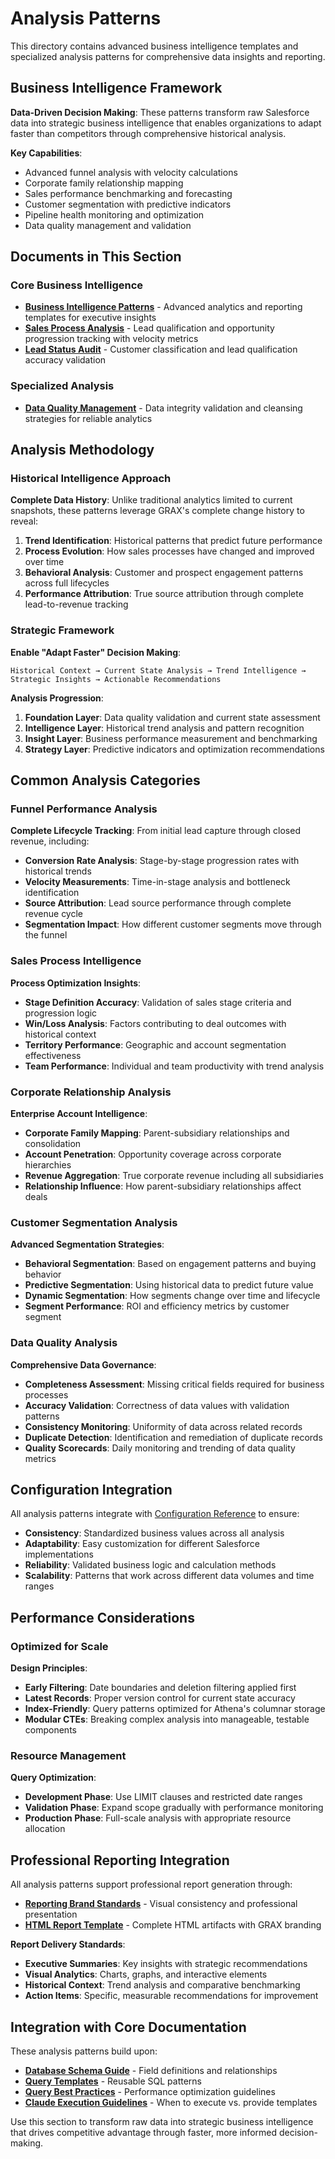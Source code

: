 # Analysis Patterns

This directory contains advanced business intelligence templates and specialized analysis patterns for comprehensive data insights and reporting.

## Business Intelligence Framework

**Data-Driven Decision Making**: These patterns transform raw Salesforce data into strategic business intelligence that enables organizations to adapt faster than competitors through comprehensive historical analysis.

**Key Capabilities**:
- Advanced funnel analysis with velocity calculations
- Corporate family relationship mapping
- Sales performance benchmarking and forecasting
- Customer segmentation with predictive indicators
- Pipeline health monitoring and optimization
- Data quality management and validation

## Documents in This Section

### Core Business Intelligence

- **[Business Intelligence Patterns](business-intelligence-patterns.md)** - Advanced analytics and reporting templates for executive insights
- **[Sales Process Analysis](sales-process-analysis.md)** - Lead qualification and opportunity progression tracking with velocity metrics
- **[Lead Status Audit](lead-status-audit.md)** - Customer classification and lead qualification accuracy validation

### Specialized Analysis

- **[Data Quality Management](data-quality-management.md)** - Data integrity validation and cleansing strategies for reliable analytics

## Analysis Methodology

### Historical Intelligence Approach

**Complete Data History**: Unlike traditional analytics limited to current snapshots, these patterns leverage GRAX's complete change history to reveal:

1. **Trend Identification**: Historical patterns that predict future performance
1. **Process Evolution**: How sales processes have changed and improved over time
1. **Behavioral Analysis**: Customer and prospect engagement patterns across full lifecycles
1. **Performance Attribution**: True source attribution through complete lead-to-revenue tracking

### Strategic Framework

**Enable "Adapt Faster" Decision Making**:

```text
Historical Context → Current State Analysis → Trend Intelligence → Strategic Insights → Actionable Recommendations
```

**Analysis Progression**:

1. **Foundation Layer**: Data quality validation and current state assessment
1. **Intelligence Layer**: Historical trend analysis and pattern recognition
1. **Insight Layer**: Business performance measurement and benchmarking
1. **Strategy Layer**: Predictive indicators and optimization recommendations

## Common Analysis Categories

### Funnel Performance Analysis

**Complete Lifecycle Tracking**: From initial lead capture through closed revenue, including:

- **Conversion Rate Analysis**: Stage-by-stage progression rates with historical trends
- **Velocity Measurements**: Time-in-stage analysis and bottleneck identification
- **Source Attribution**: Lead source performance through complete revenue cycle
- **Segmentation Impact**: How different customer segments move through the funnel

### Sales Process Intelligence

**Process Optimization Insights**:

- **Stage Definition Accuracy**: Validation of sales stage criteria and progression logic
- **Win/Loss Analysis**: Factors contributing to deal outcomes with historical context
- **Territory Performance**: Geographic and account segmentation effectiveness
- **Team Performance**: Individual and team productivity with trend analysis

### Corporate Relationship Analysis

**Enterprise Account Intelligence**:

- **Corporate Family Mapping**: Parent-subsidiary relationships and consolidation
- **Account Penetration**: Opportunity coverage across corporate hierarchies
- **Revenue Aggregation**: True corporate revenue including all subsidiaries
- **Relationship Influence**: How parent-subsidiary relationships affect deals

### Customer Segmentation Analysis

**Advanced Segmentation Strategies**:

- **Behavioral Segmentation**: Based on engagement patterns and buying behavior
- **Predictive Segmentation**: Using historical data to predict future value
- **Dynamic Segmentation**: How segments change over time and lifecycle
- **Segment Performance**: ROI and efficiency metrics by customer segment

### Data Quality Analysis

**Comprehensive Data Governance**:

- **Completeness Assessment**: Missing critical fields required for business processes
- **Accuracy Validation**: Correctness of data values with validation patterns
- **Consistency Monitoring**: Uniformity of data across related records
- **Duplicate Detection**: Identification and remediation of duplicate records
- **Quality Scorecards**: Daily monitoring and trending of data quality metrics

## Configuration Integration

All analysis patterns integrate with [Configuration Reference](../core-reference/configuration-reference.md) to ensure:

- **Consistency**: Standardized business values across all analysis
- **Adaptability**: Easy customization for different Salesforce implementations
- **Reliability**: Validated business logic and calculation methods
- **Scalability**: Patterns that work across different data volumes and time ranges

## Performance Considerations

### Optimized for Scale

**Design Principles**:

- **Early Filtering**: Date boundaries and deletion filtering applied first
- **Latest Records**: Proper version control for current state accuracy
- **Index-Friendly**: Query patterns optimized for Athena's columnar storage
- **Modular CTEs**: Breaking complex analysis into manageable, testable components

### Resource Management

**Query Optimization**:

- **Development Phase**: Use LIMIT clauses and restricted date ranges
- **Validation Phase**: Expand scope gradually with performance monitoring
- **Production Phase**: Full-scale analysis with appropriate resource allocation

## Professional Reporting Integration

All analysis patterns support professional report generation through:

- **[Reporting Brand Standards](../advanced-topics/reporting-brand-standards.md)** - Visual consistency and professional presentation
- **[HTML Report Template](../advanced-topics/html-report-template.md)** - Complete HTML artifacts with GRAX branding

**Report Delivery Standards**:

- **Executive Summaries**: Key insights with strategic recommendations
- **Visual Analytics**: Charts, graphs, and interactive elements
- **Historical Context**: Trend analysis and comparative benchmarking
- **Action Items**: Specific, measurable recommendations for improvement

## Integration with Core Documentation

These analysis patterns build upon:

- **[Database Schema Guide](../core-reference/database-schema-guide.md)** - Field definitions and relationships
- **[Query Templates](../query-guidance/query-templates.md)** - Reusable SQL patterns
- **[Query Best Practices](../query-guidance/query-best-practices.md)** - Performance optimization guidelines
- **[Claude Execution Guidelines](../core-reference/claude-execution-guidelines.md)** - When to execute vs. provide templates

Use this section to transform raw data into strategic business intelligence that drives competitive advantage through faster, more informed decision-making.
